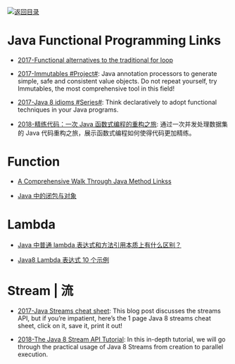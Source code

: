 [![返回目录](https://user-images.githubusercontent.com/5803001/38079637-ff0abcf0-3371-11e8-9b76-ad651620afc7.jpg)](https://github.com/wxyyxc1992/Awesome-Lists)

# Java Functional Programming Links

- [2017-Functional alternatives to the traditional for loop](https://parg.co/baJ)

* [2017-Immutables #Project#](http://immutables.github.io/): Java annotation processors to generate simple, safe and consistent value objects. Do not repeat yourself, try Immutables, the most comprehensive tool in this field!

* [2017-Java 8 idioms #Series#](https://www.ibm.com/developerworks/java/library/j-java8idioms1/index.html): Think declaratively to adopt functional techniques in your Java programs.

* [2018-精练代码：一次 Java 函数式编程的重构之旅](http://www.importnew.com/28139.html): 通过一次并发处理数据集的 Java 代码重构之旅，展示函数式编程如何使得代码更加精练。

# Function

- [A Comprehensive Walk Through Java Method Linkss](https://dzone.com/articles/a-comprehensive-walk-over-java-method-references)

- [Java 中的闭包与对象](https://www.zhihu.com/question/21395848)

# Lambda

- [Java 中普通 lambda 表达式和方法引用本质上有什么区别？ ](https://www.zhihu.com/question/51491241/answer/126232275)

- [Java8 Lambda 表达式 10 个示例](http://www.importnew.com/16436.html)

# Stream | 流

- [2017-Java Streams cheat sheet](https://zeroturnaround.com/rebellabs/java-8-streams-cheat-sheet/): This blog post discusses the streams API, but if you’re impatient, here’s the 1 page Java 8 streams cheat sheet, click on it, save it, print it out!

- [2018-The Java 8 Stream API Tutorial](https://www.baeldung.com/java-8-streams): In this in-depth tutorial, we will go through the practical usage of Java 8 Streams from creation to parallel execution.
